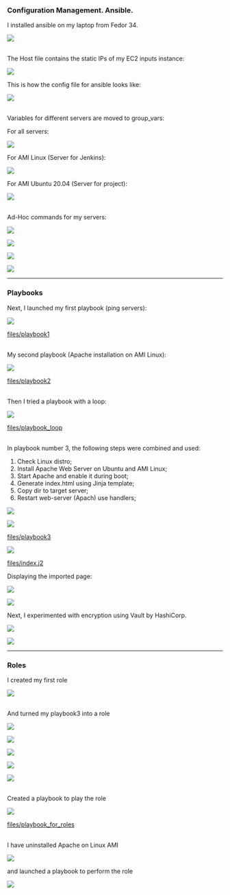 ### Configuration Management. Ansible.

I installed ansible on my laptop from Fedor 34. 
 <p><img  src='images/ansible_tree.png'></p>
<br>
The Host file contains the static IPs of my EC2 inputs instance:
 <p><img  src='images/ansible_hosts.png'></p>
This is how the config file for ansible looks like:
 <p><img  src='images/ansible_config.png'></p>
<br>
Variables for different servers are moved to group_vars:

For all servers:  
 <p><img  src='images/vars_all.png'></p>
For AMI Linux (Server for Jenkins):  
 <p><img  src='images/vars_jenkins.png'></p>
For AMI Ubuntu 20.04 (Server for project):  
 <p><img  src='images/vars_projservers.png'></p>
<br>
Ad-Hoc commands for my servers:
 <p><img  src='images/ad_hoc1.png'></p>
 <p><img  src='images/ad_hoc2.png'></p>
 <p><img  src='images/ad_hoc3.png'></p>
 <p><img  src='images/ad_hoc4.png'></p>

-------------------------

### Playbooks
Next, I launched my first playbook (ping servers):
 <p><img  src='images/playbook1.png'></p>
<p><a href="files/playbook1.yml">files/playbook1</a></p>
<br>
My second playbook (Apache installation on AMI Linux):
 <p><img  src='images/playbook2.png'></p>
<p><a href="files/playbook2.yml">files/playbook2</a></p>
<br>
Then I tried a playbook with a loop:
 <p><img  src='images/playbook_loop.png'></p>
 <p><a href="files/playbook_loop.yml">files/playbook_loop</a></p>
<br>
In playbook number 3, the following steps were combined and used:

 1. Check Linux distro;
 2. Install Apache Web Server on Ubuntu and AMI Linux;
 1. Start Apache and enable it during boot;
 2. Generate index.html using Jinja template;
 3. Copy dir to target server;
 4. Restart web-server (Apach) use handlers;
<p><img  src='images/playbook3.png'></p>
<p><img  src='images/playbook3_2.png'></p>
<p><a href="files/playbook3.yml">files/playbook3</a></p>
<p><img  src='images/j2_template.png'></p>
<p><a href="files/index.j2">files/index.j2</a></p>

Displaying the imported page:
<p><img  src='images/web1.png'></p>
<p><img  src='images/web2.png'></p>

Next, I experimented with encryption using Vault by HashiCorp.
<p><img  src='images/vault.png'></p>
<p><img  src='images/vault2.png'></p>

-------------------------

### Roles

I created my first role
<p><img  src='images/roles_init.png'></p>
<br>
And turned my playbook3 into a role
<p><img  src='images/roles_files.png'></p>
<p><img  src='images/roles_templates.png'></p>
<p><img  src='images/roles_default_vars.png'></p>
<p><img  src='images/roles_handlers.png'></p>
<p><img  src='images/roles_tasks.png'></p>
<br>
Created a playbook to play the role
<p><img  src='images/roles_playbook.png'></p>
<p><a href="files/playbook_for_roles.yml">files/playbook_for_roles</a></p>
<br>
I have uninstalled Apache on Linux AMI
<p><img  src='images/rm_apache_ami.png'></p>
and launched a playbook to perform the role
<p><img  src='images/roles_play.png'></p>